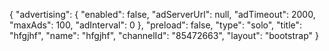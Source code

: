 {
    "advertising": {
        "enabled": false,
        "adServerUrl": null,
        "adTimeout": 2000,
        "maxAds": 100,
        "adInterval": 0
    },
    "preload": false,
    "type": "solo",
    "title": "hfgjhf",
    "name": "hfgjhf",
    "channelId": "85472663",
    "layout": "bootstrap"
}